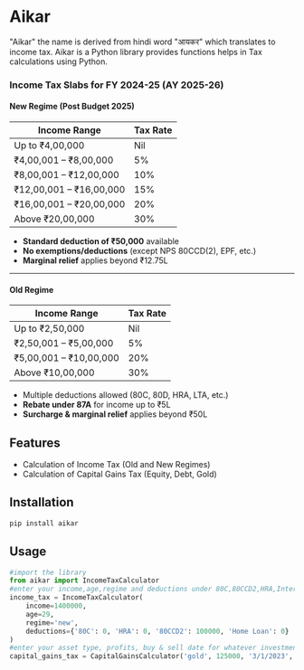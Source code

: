 # Aikar

"Aikar" the name is derived from hindi word "आयकर" which translates to income tax.
Aikar is a Python library provides functions helps in Tax calculations using Python. 

### Income Tax Slabs for FY 2024-25 (AY 2025-26)

#### New Regime (Post Budget 2025)

| Income Range                  | Tax Rate  |
|------------------------------|-----------|
| Up to ₹4,00,000              | Nil       |
| ₹4,00,001 – ₹8,00,000        | 5%        |
| ₹8,00,001 – ₹12,00,000       | 10%       |
| ₹12,00,001 – ₹16,00,000      | 15%       |
| ₹16,00,001 – ₹20,00,000      | 20%       |
| Above ₹20,00,000             | 30%       |

- **Standard deduction of ₹50,000** available  
- **No exemptions/deductions** (except NPS 80CCD(2), EPF, etc.)  
- **Marginal relief** applies beyond ₹12.75L

---

#### Old Regime

| Income Range                  | Tax Rate  |
|------------------------------|-----------|
| Up to ₹2,50,000              | Nil       |
| ₹2,50,001 – ₹5,00,000        | 5%        |
| ₹5,00,001 – ₹10,00,000       | 20%       |
| Above ₹10,00,000             | 30%       |

- Multiple deductions allowed (80C, 80D, HRA, LTA, etc.)  
- **Rebate under 87A** for income up to ₹5L  
- **Surcharge & marginal relief** applies beyond ₹50L


## Features

- Calculation of Income Tax (Old and New Regimes)
- Calculation of Capital Gains Tax (Equity, Debt, Gold)

## Installation

```bash
pip install aikar
```
## Usage
```python
#import the library 
from aikar import IncomeTaxCalculator
#enter your income,age,regime and deductions under 80C,80CCD2,HRA,Interest paid for Home Loan
income_tax = IncomeTaxCalculator(
    income=1400000,
    age=29,
    regime='new',
    deductions={'80C': 0, 'HRA': 0, '80CCD2': 100000, 'Home Loan': 0}
)
#enter your asset type, profits, buy & sell date for whatever investments you have done eg:- equity, gold, gold etfs, debt, real estate
capital_gains_tax = CapitalGainsCalculator('gold', 125000, '3/1/2023', '3/2/2029')


